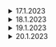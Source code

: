 <details>

<summary>17.1.2023</summary>

# 17.1.2023

## Project

- Solo Project

  - todoList individual delete (local + server) done
  - todoList individual edit (not finish , need to ask)

- Team Project

  - still fixing parent to child with route issue

## Research

- For Team Project Issue

  - [Passing Data Through Link RRD](https://dev.to/medaminefh/passing-data-with-react-router-using-link-1h39)

## Code Testing

```
    let a = 3;

   console.log("Hello World")
```

</details>

<details>

<summary>18.1.2023</summary>

## Project

- Team Project

  - still fixing parent to child with route issue (done)
  - need to find a better way
  - create user

- Solo Project

  - still fixing todoList individual edit ( need to ask)

</details>

<details>

<summary>
  19.1.2023
</summary>
  
## Project

- Team Project

  - user create & delete done
  - need to add todo \*\*

- Learning

- [RTKQuery](https://redux.js.org/tutorials/essentials/part-7-rtk-query-basics)

</details>

<details>

<summary>20.1.2023</summary>

## Project

- Team Project
  - Refactor code
  - Todo list create ( 1 item )
  - Todo list multi create (still working)

</details>
